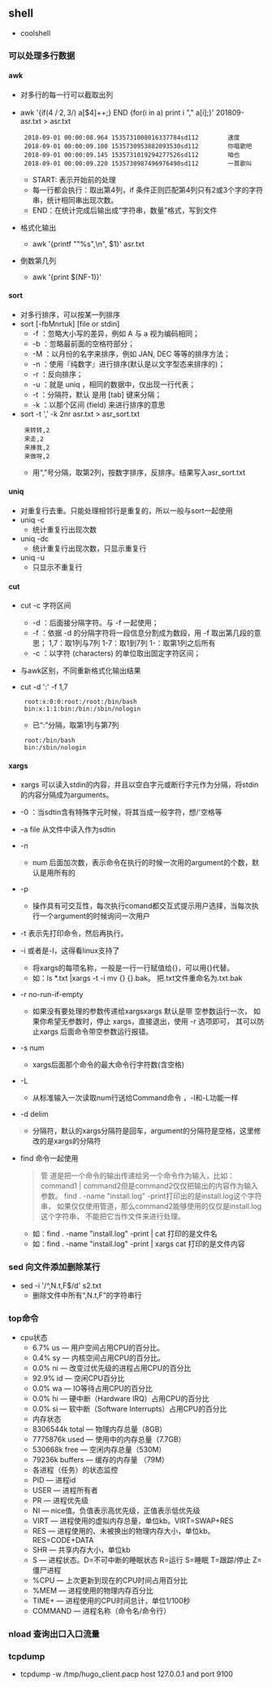 ## shell
 * coolshell
 
### 可以处理多行数据
#### awk
 * 对多行的每一行可以截取出列
 * awk '{if($4 ~ /^.{2,3}$/) a[$4]++;} END {for(i in a) print i "," a[i];}' 201809-asr.txt > asr.txt
   ``` 
    2018-09-01 00:00:08.964 1535731008016337784sd112        速度
    2018-09-01 00:00:09.100 1535730953882093530sd112        你唱歌吧
    2018-09-01 00:00:09.145 1535731019294277526sd112        咱也
    2018-09-01 00:00:09.220 1535730987496976490sd112        一首歌叫
   ```
   + START: 表示开始前的处理
   + 每一行都会执行：取出第4列，if 条件正则匹配第4列只有2或3个字的字符串，统计相同串出现次数。
   + END：在统计完成后输出成“字符串，数量”格式，写到文件
   
 * 格式化输出
   + awk '{printf "\"%s\",\n", $1}' asr.txt
 * 倒数第几列
   + awk '{print $(NF-1)}'

#### sort
 * 对多行排序，可以按某一列排序
 * sort [-fbMnrtuk] [file or stdin]
   + -f  ：忽略大小写的差异，例如 A 与 a 视为编码相同；
   + -b  ：忽略最前面的空格符部分；
   + -M  ：以月份的名字来排序，例如 JAN, DEC 等等的排序方法；
   + -n  ：使用『纯数字』进行排序(默认是以文字型态来排序的)；
   + -r  ：反向排序；
   + -u  ：就是 uniq ，相同的数据中，仅出现一行代表；
   + -t  ：分隔符，默认  是用 [tab] 键来分隔；
   + -k  ：以那个区间 (field) 来进行排序的意思
 * sort -t ',' -k 2nr asr.txt > asr_sort.txt
   ``` 
    来转转,2
    来走,2
    来揍我,2
    来做呀,2
   ```
   + 用“,”号分隔，取第2列，按数字排序，反排序。结果写入asr_sort.txt
   
#### uniq
 * 对重复行去重。只能处理相邻行是重复的，所以一般与sort一起使用
 * uniq -c
   + 统计重复行出现次数
 * uniq -dc
   + 统计重复行出现次数，只显示重复行
 * uniq -u
   + 只显示不重复行

#### cut
 * cut -c 字符区间
   + -d  ：后面接分隔字符。与 -f 一起使用；
   + -f  ：依据 -d 的分隔字符将一段信息分割成为数段，用 -f 取出第几段的意思；
   1,7：取1列与7列
   1-7：取1到7列
   1-：取第1列之后所有
   + -c  ：以字符 (characters) 的单位取出固定字符区间；
   
 * 与awk区别，不同重新格式化输出结果
 
 * cut -d ':' -f 1,7 
   ``` 
    root:x:0:0:root:/root:/bin/bash
    bin:x:1:1:bin:/bin:/sbin/nologin
   ```
   + 已“:”分隔，取第1列与第7列
   ``` 
    root:/bin/bash
    bin:/sbin/nologin
   ```
   
#### xargs
 * xargs 可以读入stdin的内容，并且以空白字元或断行字元作为分隔，将stdin的内容分隔成为arguments。
 
 * -0 ：当sdtin含有特殊字元时候，将其当成一般字符，想/'空格等
 * -a file 从文件中读入作为sdtin
 * -n 
   + num 后面加次数，表示命令在执行的时候一次用的argument的个数，默认是用所有的
 * -p 
   + 操作具有可交互性，每次执行comand都交互式提示用户选择，当每次执行一个argument的时候询问一次用户
 * -t 表示先打印命令，然后再执行。
 * -i 或者是-I，这得看linux支持了
   + 将xargs的每项名称，一般是一行一行赋值给{}，可以用{}代替。
   + 如：ls *.txt |xargs -t -i mv {} {}.bak。
   把.txt文件重命名为.txt.bak
 * -r  no-run-if-empty 
   + 如果没有要处理的参数传递给xargsxargs 默认是带 空参数运行一次，
   如果你希望无参数时，停止 xargs，直接退出，使用 -r 选项即可，
   其可以防止xargs 后面命令带空参数运行报错。
 * -s num 
   + xargs后面那个命令的最大命令行字符数(含空格) 
 * -L  
   + 从标准输入一次读取num行送给Command命令 ，-l和-L功能一样
 * -d delim 
   + 分隔符，默认的xargs分隔符是回车，argument的分隔符是空格，这里修改的是xargs的分隔符
 * find 命令一起使用
   >管 道是把一个命令的输出传递给另一个命令作为输入，比如：command1 | command2但是command2仅仅把输出的内容作为输入参数。
   >find . -name "install.log" -print打印出的是install.log这个字符串，
   >如果仅仅使用管道，那么command2能够使用的仅仅是install.log这个字符串， 不能把它当作文件来进行处理。
   + 如：find . -name "install.log" -print | cat
   打印的是文件名
   + 如：find . -name "install.log" -print | xargs cat
   打印的是文件内容
 
### sed 向文件添加删除某行
 * sed -i '/^,N.t,F$/d' s2.txt
   + 删除文件中所有“,N.t,F”的字符串行
   
### top命令
 * cpu状态
   + 6.7% us — 用户空间占用CPU的百分比。
   + 0.4% sy — 内核空间占用CPU的百分比。
   + 0.0% ni — 改变过优先级的进程占用CPU的百分比
   + 92.9% id — 空闲CPU百分比
   + 0.0% wa — IO等待占用CPU的百分比
   + 0.0% hi — 硬中断（Hardware IRQ）占用CPU的百分比
   + 0.0% si — 软中断（Software Interrupts）占用CPU的百分比
   + 内存状态
   + 8306544k total — 物理内存总量（8GB）
   + 7775876k used — 使用中的内存总量（7.7GB）
   + 530668k free — 空闲内存总量（530M）
   + 79236k buffers — 缓存的内存量 （79M）
   + 各进程（任务）的状态监控
   + PID — 进程id
   + USER — 进程所有者
   + PR — 进程优先级
   + NI — nice值。负值表示高优先级，正值表示低优先级
   + VIRT — 进程使用的虚拟内存总量，单位kb。VIRT=SWAP+RES
   + RES — 进程使用的、未被换出的物理内存大小，单位kb。RES=CODE+DATA
   + SHR — 共享内存大小，单位kb
   + S — 进程状态。D=不可中断的睡眠状态 R=运行 S=睡眠 T=跟踪/停止 Z=僵尸进程
   + %CPU — 上次更新到现在的CPU时间占用百分比
   + %MEM — 进程使用的物理内存百分比
   + TIME+ — 进程使用的CPU时间总计，单位1/100秒
   + COMMAND — 进程名称（命令名/命令行）
   
### nload 查询出口入口流量

### tcpdump 
 * tcpdump -w /tmp/hugo_client.pacp host 127.0.0.1 and port 9100